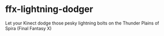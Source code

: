 ffx-lightning-dodger
====================

Let your Kinect dodge those pesky lightning bolts on the Thunder Plains of Spira (Final Fantasy X)
